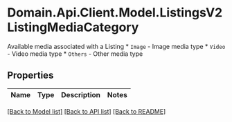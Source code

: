 # Domain.Api.Client.Model.ListingsV2ListingMediaCategory
Available media associated with a Listing  * `Image` - Image media type * `Video` - Video media type * `Others` - Other media type
## Properties

Name | Type | Description | Notes
------------ | ------------- | ------------- | -------------

[[Back to Model list]](../README.md#documentation-for-models) [[Back to API list]](../README.md#documentation-for-api-endpoints) [[Back to README]](../README.md)

